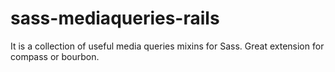 sass-mediaqueries-rails
=======================

It is a collection of useful media queries mixins for Sass. Great extension for compass or bourbon.